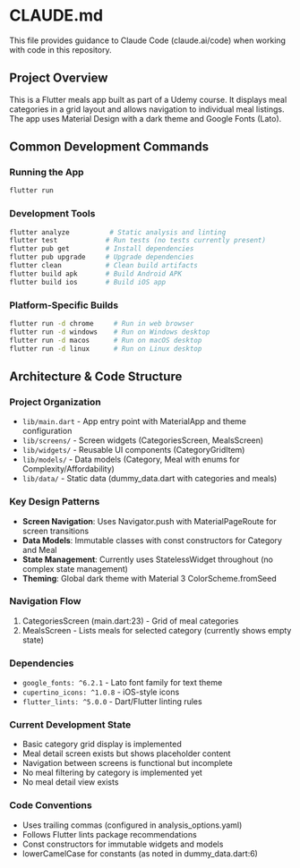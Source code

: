 # CLAUDE.md

This file provides guidance to Claude Code (claude.ai/code) when working with code in this repository.

## Project Overview

This is a Flutter meals app built as part of a Udemy course. It displays meal categories in a grid layout and allows navigation to individual meal listings. The app uses Material Design with a dark theme and Google Fonts (Lato).

## Common Development Commands

### Running the App
```bash
flutter run
```

### Development Tools
```bash
flutter analyze          # Static analysis and linting
flutter test            # Run tests (no tests currently present)
flutter pub get         # Install dependencies
flutter pub upgrade     # Upgrade dependencies
flutter clean           # Clean build artifacts
flutter build apk       # Build Android APK
flutter build ios       # Build iOS app
```

### Platform-Specific Builds
```bash
flutter run -d chrome     # Run in web browser
flutter run -d windows    # Run on Windows desktop
flutter run -d macos      # Run on macOS desktop
flutter run -d linux      # Run on Linux desktop
```

## Architecture & Code Structure

### Project Organization
- `lib/main.dart` - App entry point with MaterialApp and theme configuration
- `lib/screens/` - Screen widgets (CategoriesScreen, MealsScreen)
- `lib/widgets/` - Reusable UI components (CategoryGridItem)
- `lib/models/` - Data models (Category, Meal with enums for Complexity/Affordability)
- `lib/data/` - Static data (dummy_data.dart with categories and meals)

### Key Design Patterns
- **Screen Navigation**: Uses Navigator.push with MaterialPageRoute for screen transitions
- **Data Models**: Immutable classes with const constructors for Category and Meal
- **State Management**: Currently uses StatelessWidget throughout (no complex state management)
- **Theming**: Global dark theme with Material 3 ColorScheme.fromSeed

### Navigation Flow
1. CategoriesScreen (main.dart:23) - Grid of meal categories
2. MealsScreen - Lists meals for selected category (currently shows empty state)

### Dependencies
- `google_fonts: ^6.2.1` - Lato font family for text theme
- `cupertino_icons: ^1.0.8` - iOS-style icons
- `flutter_lints: ^5.0.0` - Dart/Flutter linting rules

### Current Development State
- Basic category grid display is implemented
- Meal detail screen exists but shows placeholder content
- Navigation between screens is functional but incomplete
- No meal filtering by category is implemented yet
- No meal detail view exists

### Code Conventions
- Uses trailing commas (configured in analysis_options.yaml)
- Follows Flutter lints package recommendations
- Const constructors for immutable widgets and models
- lowerCamelCase for constants (as noted in dummy_data.dart:6)